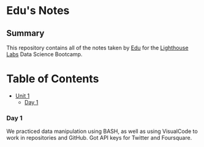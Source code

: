 # Edu's Notes

## Summary 
This repository contains all of the notes taken by [Edu](https://github.com/edubf22) for the [Lighthouse Labs](https://www.lighthouselabs.ca/) Data Science Bootcamp. 

# Table of Contents
* [Unit 1](/Unit_1)
  * [Day 1](/Unit_1/Day_1/)


### Day 1
We practiced data manipulation using BASH, as well as using VisualCode to work in repositories and GitHub. Got API keys for Twitter and Foursquare.
